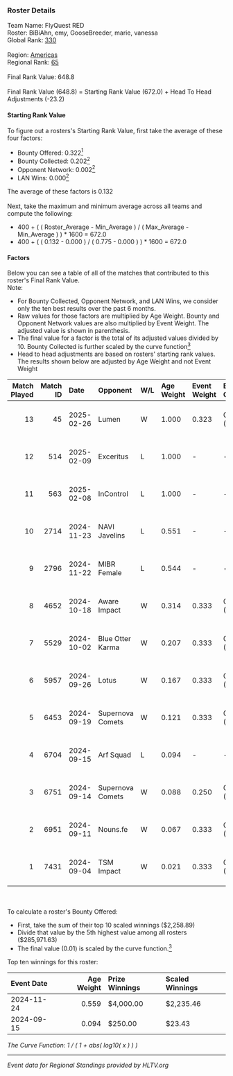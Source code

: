 ### Roster Details<br />
Team Name: FlyQuest RED<br />
Roster: BiBiAhn, emy, GooseBreeder, marie, vanessa<br />
Global Rank: [330](../../standings_global_2025_02_28.md)<br />
<br />
Region: [Americas]( ../../standings_americas_2025_02_28.md)<br />
Regional Rank: [65]( ../../standings_americas_2025_02_28.md)<br />
<br />
Final Rank Value:  648.8<br />
<br />
Final Rank Value (648.8) = Starting Rank Value (672.0) + Head To Head Adjustments (-23.2)<br />

#### Starting Rank Value<br />
To figure out a rosters's Starting Rank Value, first take the average of these four factors:<br />
- Bounty Offered: 0.322[<sup>1</sup>](#table2)
- Bounty Collected: 0.202[<sup>2</sup>](#table1)
- Opponent Network: 0.002[<sup>2</sup>](#table1)
- LAN Wins: 0.000[<sup>2</sup>](#table1)

The average of these factors is 0.132<br />
<br />
Next, take the maximum and minimum average across all teams and compute the following:<br />
- 400 + ( ( Roster_Average - Min_Average ) / ( Max_Average - Min_Average ) ) * 1600 = 672.0
- 400 + ( ( 0.132 - 0.000 ) / ( 0.775 - 0.000 ) ) * 1600 = 672.0


#### Factors<br />
Below you can see a table of all of the matches that contributed to this roster's Final Rank Value.<br />
Note:<br />

- For Bounty Collected, Opponent Network, and LAN Wins, we consider only the ten best results over the past 6 months.
- Raw values for those factors are multiplied by Age Weight. Bounty and Opponent Network values are also multiplied by Event Weight. The adjusted value is shown in parenthesis.
- The final value for a factor is the total of its adjusted values divided by 10. Bounty Collected is further scaled by the curve function[<sup>3</sup>](#curveFunction)
- Head to head adjustments are based on rosters' starting rank values. The results shown below are adjusted by Age Weight and not Event Weight
<span id="table1"></span><br />


| Match Played | Match ID | Date       | Opponent         | W/L | Age Weight | Event Weight | Bounty Collected | Opponent Network | LAN Wins  | H2H Adj. | Roster                                      |
| -: | -: | :- | :- | :- | :- | :- | :- | :- | :- | -: | :- |
|           13 |       45 | 2025-02-26 | Lumen            | W   | 1.000      | 0.323        | 0.000 (0.000)    | 0.000 (0.000)    | 0 (0.000) |     6.18 | BiBiAhn, emy, GooseBreeder, marie, vanessa  |
|           12 |      514 | 2025-02-09 | Exceritus        | L   | 1.000      | -            | -                | -                | -         |   -17.29 | BiBiAhn, emy, GooseBreeder, marie, vanessa  |
|           11 |      563 | 2025-02-08 | InControl        | L   | 1.000      | -            | -                | -                | -         |   -16.48 | BiBiAhn, emy, GooseBreeder, marie, vanessa  |
|           10 |     2714 | 2024-11-23 | NAVI Javelins    | L   | 0.551      | -            | -                | -                | -         |    -1.73 | BiBiAhn, emy, GooseBreeder, Kaoday, vanessa |
|            9 |     2796 | 2024-11-22 | MIBR Female      | L   | 0.544      | -            | -                | -                | -         |    -5.71 | BiBiAhn, emy, GooseBreeder, Kaoday, vanessa |
|            8 |     4652 | 2024-10-18 | Aware Impact     | W   | 0.314      | 0.333        | 0.001 (0.000)    | 0.008 (0.001)    | 0 (0.000) |     3.98 | BiBiAhn, emy, GooseBreeder, Kaoday, vanessa |
|            7 |     5529 | 2024-10-02 | Blue Otter Karma | W   | 0.207      | 0.333        | 0.001 (0.000)    | 0.007 (0.000)    | 0 (0.000) |     2.70 | BiBiAhn, emy, GooseBreeder, Kaoday, vanessa |
|            6 |     5957 | 2024-09-26 | Lotus            | W   | 0.167      | 0.333        | 0.001 (0.000)    | 0.004 (0.000)    | 0 (0.000) |     2.17 | BiBiAhn, emy, GooseBreeder, Kaoday, vanessa |
|            5 |     6453 | 2024-09-19 | Supernova Comets | W   | 0.121      | 0.333        | 0.013 (0.001)    | 0.269 (0.011)    | 0 (0.000) |     2.01 | BiBiAhn, emy, GooseBreeder, Kaoday, vanessa |
|            4 |     6704 | 2024-09-15 | Arf Squad        | L   | 0.094      | -            | -                | -                | -         |    -1.77 | BiBiAhn, emy, GooseBreeder, Kaoday, vanessa |
|            3 |     6751 | 2024-09-14 | Supernova Comets | W   | 0.088      | 0.250        | 0.013 (0.000)    | 0.269 (0.006)    | 0 (0.000) |     1.47 | BiBiAhn, emy, GooseBreeder, Kaoday, vanessa |
|            2 |     6951 | 2024-09-11 | Nouns.fe         | W   | 0.067      | 0.333        | 0.001 (0.000)    | 0.076 (0.002)    | 0 (0.000) |     0.93 | BiBiAhn, emy, GooseBreeder, Kaoday, vanessa |
|            1 |     7431 | 2024-09-04 | TSM Impact       | W   | 0.021      | 0.333        | 0.002 (0.000)    | 0.025 (0.000)    | 0 (0.000) |     0.29 | BiBiAhn, emy, GooseBreeder, Kaoday, vanessa |

<br />
<span id="table2"></span><br />
To calculate a roster's Bounty Offered:<br />

- First, take the sum of their top 10 scaled winnings ($2,258.89)
- Divide that value by the 5th highest value among all rosters ($285,971.63)
- The final value (0.01) is scaled by the curve function.[<sup>3</sup>](#curveFunction)

Top ten winnings for this roster:<br />

| Event Date | Age Weight | Prize Winnings | Scaled Winnings |
| :- | -: | :- | :- |
| 2024-11-24 |      0.559 | $4,000.00      | $2,235.46       |
| 2024-09-15 |      0.094 | $250.00        | $23.43          |


<span id="curveFunction"></span>_The Curve Function: 1 / ( 1 + abs( log10( x ) ) )_<br />

---
_Event data for Regional Standings provided by HLTV.org_<br />
